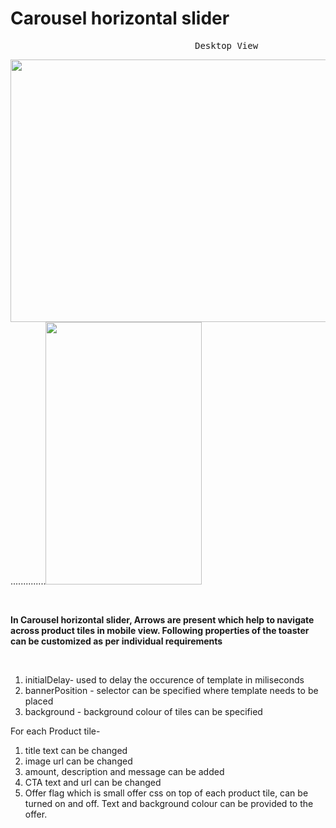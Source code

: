 # Carousel horizontal slider
<pre>                                   Desktop View                                                            Mobile View             </pre>
<img src="" width="700" height="420">..............<img src="" width="250" height="420">

<p>&nbsp;</p>

**In Carousel horizontal slider, Arrows are present which help to navigate across product tiles in mobile view.
Following properties of the toaster can be customized as per individual requirements**

<p>&nbsp;</p>

1. initialDelay- used to delay the occurence of template in miliseconds
2. bannerPosition - selector can be specified where template needs to be placed
3. background - background colour of tiles can be specified

For each Product tile- 
1. title text can be changed
2. image url can be changed
3. amount, description and message can be added
4. CTA text and url can be changed
5. Offer flag which is small offer css on top of each product tile, can be turned on and off. Text and background colour can be provided to the offer.


